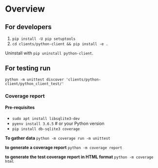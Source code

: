 # Overview

## For developers

1. `pip install -U pip setuptools`
1. `cd clients/python-client && pip install -e .`

Uninstall with `pip uninstall python-client`.

## For testing run

`python -m unittest discover 'clients/python-client/python_client_test/'`

### Coverage report

#### Pre-requisites

* `sudo apt install libsqlite3-dev`
* `pyenv install 3.6.5` # or your Python version
* `pip install db-sqlite3 coverage`

__To gather data__
`python -m coverage run -m unittest`

__to generate a coverage report__
`python -m coverage report`

__to generate the test coverage report in HTML format__
`python -m coverage html`
